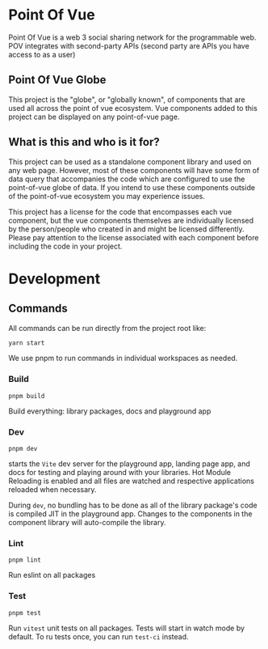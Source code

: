 # Point Of Vue

Point Of Vue is a web 3 social sharing network for the programmable web. POV integrates with second-party APIs (second party are APIs you have access to as a user)

## Point Of Vue Globe

This project is the "globe", or "globally known", of components that are used all across the point of vue ecosystem. Vue components added to this project can be displayed on any point-of-vue page.

## What is this and who is it for?

This project can be used as a standalone component library and used on any web page. However, most of these components will have some form of data query that accompanies the code which are configured to use the point-of-vue globe of data. If you intend to use these components outside of the point-of-vue ecosystem you may experience issues.

This project has a license for the code that encompasses each vue component, but the vue components themselves are individually licensed by the person/people who created in and might be licensed differently. Please pay attention to the license associated with each component before including the code in your project.

# Development

## Commands

All commands can be run directly from the project root like:

```bash
yarn start
```

We use pnpm to run commands in individual workspaces as needed.

### Build
```
pnpm build
```

Build everything: library packages, docs and playground app

### Dev
```
pnpm dev
```

starts the `Vite` dev server for the playground app, landing page app, and docs for testing and playing around with your libraries. Hot Module Reloading is enabled and all files are watched and respective applications reloaded when necessary. 

During `dev`, no bundling has to be done as all of the library package's code is compiled JIT in the playground app. Changes to the components in the component library will auto-compile the library.

### Lint

```
pnpm lint
```

Run eslint on all packages

### Test
```
pnpm test
```

Run `vitest` unit tests on all packages. Tests will start in watch mode by default. To ru tests once, you can run `test-ci` instead.
